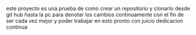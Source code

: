 este proyecto es una prueba de como crear un repositorio y clonarlo desde git hub hasta la pc para denotar los cambios continuamente con el fin de ser cada vez  mejor y poder trabajar en esto pronto con juicio  dedicacion continua
